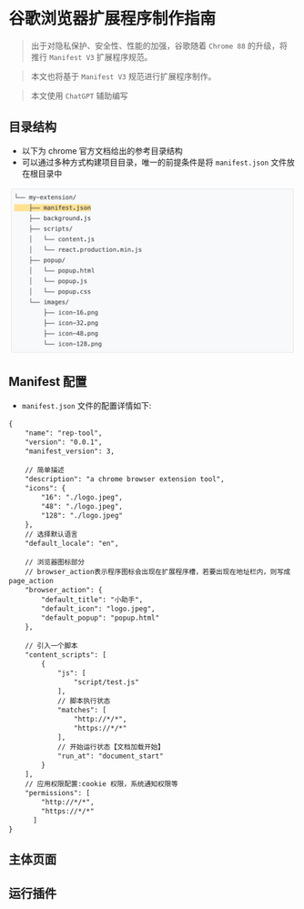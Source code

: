 # 谷歌浏览器扩展程序制作指南

> 出于对隐私保护、安全性、性能的加强，谷歌随着 `Chrome 88` 的升级，将推行 `Manifest V3` 扩展程序规范。

> 本文也将基于 `Manifest V3` 规范进行扩展程序制作。

> 本文使用 `ChatGPT` 辅助编写

## 目录结构
* 以下为 chrome 官方文档给出的参考目录结构
* 可以通过多种方式构建项目目录，唯一的前提条件是将 `manifest.json` 文件放在根目录中

![](../images/chromeExtension/catalog.png)

## Manifest 配置
* `manifest.json` 文件的配置详情如下:

```
{
	"name": "rep-tool",
	"version": "0.0.1",
	"manifest_version": 3,
	
	// 简单描述
	"description": "a chrome browser extension tool",
	"icons": {
		"16": "./logo.jpeg",
		"48": "./logo.jpeg",
		"128": "./logo.jpeg"
	},
	// 选择默认语言
	"default_locale": "en",
	
	// 浏览器图标部分
	// browser_action表示程序图标会出现在扩展程序槽，若要出现在地址栏内，则写成page_action
	"browser_action": {
	    "default_title": "小助手",
	    "default_icon": "logo.jpeg",
	    "default_popup": "popup.html"
	},

	// 引入一个脚本
	"content_scripts": [
		{
			"js": [
				"script/test.js"
			],
			// 脚本执行状态
			"matches": [
				"http://*/*",
				"https://*/*"
			],
			// 开始运行状态【文档加载开始】
			"run_at": "document_start"
		}
	],
	// 应用权限配置:cookie 权限，系统通知权限等
	"permissions": [
		"http://*/*",
		"https://*/*"
	  ]
}

```

## 主体页面



## 运行插件